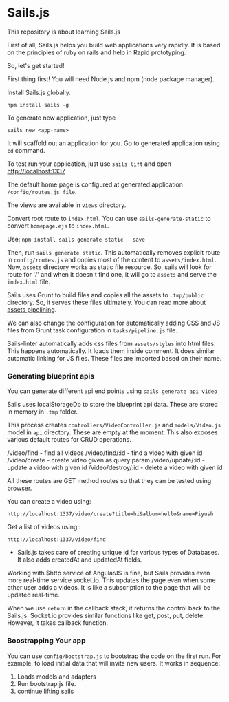 # Sails.js

This repository is about learning Sails.js

First of all, Sails.js helps you build web applications very rapidly. It is based on the principles of ruby on rails and help in Rapid prototyping.

So, let's get started! 

First thing first! You will need Node.js and npm (node package manager).

Install Sails.js globally.

`npm install sails -g`

To generate new application, just type 

`sails new <app-name>`

It will scaffold out an application for you. Go to generated application using `cd` command.

To test run your application, just use `sails lift` and open [http://localhost:1337](http://localhost:1337)

The default home page is configured at generated application `/config/routes.js file`.

The views are available in `views` directory.

Convert root route to `index.html`. You can use `sails-generate-static` to convert `homepage.ejs` to `index.html`.

Use: `npm install sails-generate-static --save`

Then, run `sails generate static`. This automatically removes explicit route in `config/routes.js` and copies most of the content to `assets/index.html`. Now, `assets` directory works as static file resource. So, sails will look for route for '/' and when it doesn't find one, it will go to `assets` and serve the `index.html` file.

Sails uses Grunt to build files and copies all the assets to `.tmp/public` directory. So, it serves these files ultimately. You can read more about [assets pipelining](https://sailsjs.com/documentation/concepts/assets/default-tasks#?overview).

We can also change the configuration for automatically adding CSS and JS files from Grunt task configuration in `tasks/pipeline.js` file.

Sails-linter automatically adds css files from `assets/styles` into html files. This happens automatically. It loads them inside <!--STYLES --> comment. It does similar automatic linking for JS files. These files are imported based on their name.

### Generating blueprint apis

You can generate different api end points using 
`sails generate api video`

Sails uses localStorageDb to store the blueprint api data. These are stored in memory in `.tmp` folder.

This process creates `controllers/VideoController.js` and `models/Video.js` model in `api` directory. These are empty at the moment. This also exposes various default routes for CRUD operations.

/video/find     - find all videos
/video/find/:id     - find a video with given id
/video/create       - create video given as query param
/video/update/:id       - update a video with given id
/video/destroy/:id      - delete a video with given id

All these routes are GET method routes so that they can be tested using browser.

You can create a video using:

`http://localhost:1337/video/create?title=hi&album=hello&name=Piyush`

Get a list of videos using :

`http://localhost:1337/video/find`

- Sails.js takes care of creating unique id for various types of Databases. It also adds createdAt and updatedAt fields.

Working with $http service of AngularJS is fine, but Sails provides even more real-time service socket.io. This updates the page even when some other user adds a videos. It is like a subscription to the page that will be updated real-time.

When we use `return` in the callback stack, it returns the control back to the Sails.js. Socket.io provides similar functions like get, post, put, delete. However, it takes callback function.

### Boostrapping Your app

You can use `config/bootstrap.js` to bootstrap the code on the first run. For example, to load initial data that will invite new users. It works in sequence:

1. Loads models and adapters
2. Run bootstrap.js file.
3. continue lifting sails